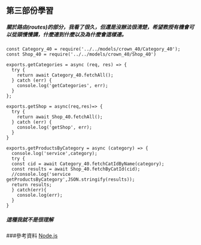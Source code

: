 ## 第三部份學習
##### 關於路由(routes)的部分，我看了很久，但還是沒辦法很清楚，希望教授有機會可以從頭慢慢講，什麼連到什麼以及為什麼會這樣連。
```
const Category_40 = require('../../models/crown_40/Category_40');
const Shop_40 = require('../../models/crown_40/Shop_40')

exports.getCategories = async (req, res) => {
  try {
    return await Category_40.fetchAll();
  } catch (err) {
    console.log('getCategories', err);
  }
};

exports.getShop = async(req,res)=> {
  try {
    return await Shop_40.fetchAll();
  } catch (err) {
    console.log('getShop', err);
  }
}

exports.getProductsByCategory = async (category) => {
  console.log('service',category);
  try {
  const cid = await Category_40.fetchCatIdByName(category);
  const results = await Shop_40.fetchByCatId(cid);
  //console.log('service getProductsByCategory',JSON.stringify(results));
  return results;
  } catch(err){
    console.log(err);
  }
}
```
##### 這種我就不是很理解
###參考資料
[Node.js](https://www.youtube.com/watch?v=zW_tZR0Ir3Q)